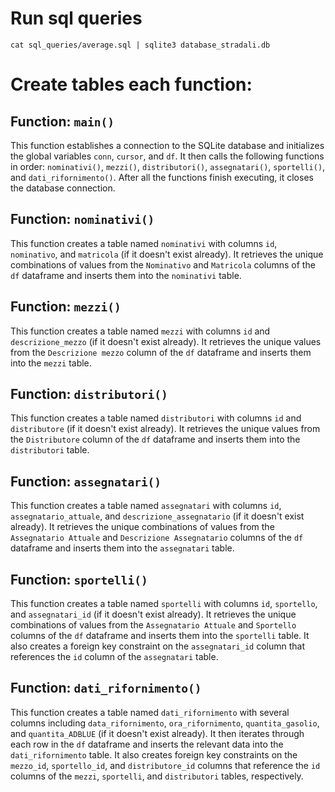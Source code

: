# Run sql queries

```
cat sql_queries/average.sql | sqlite3 database_stradali.db
```

# Create tables each function:

## Function: `main()`

This function establishes a connection to the SQLite database and initializes the global variables `conn`, `cursor`, and `df`. It then calls the following functions in order: `nominativi()`, `mezzi()`, `distributori()`, `assegnatari()`, `sportelli()`, and `dati_rifornimento()`. After all the functions finish executing, it closes the database connection.

## Function: `nominativi()`

This function creates a table named `nominativi` with columns `id`, `nominativo`, and `matricola` (if it doesn't exist already). It retrieves the unique combinations of values from the `Nominativo` and `Matricola` columns of the `df` dataframe and inserts them into the `nominativi` table.

## Function: `mezzi()`

This function creates a table named `mezzi` with columns `id` and `descrizione_mezzo` (if it doesn't exist already). It retrieves the unique values from the `Descrizione mezzo` column of the `df` dataframe and inserts them into the `mezzi` table.

## Function: `distributori()`

This function creates a table named `distributori` with columns `id` and `distributore` (if it doesn't exist already). It retrieves the unique values from the `Distributore` column of the `df` dataframe and inserts them into the `distributori` table.

## Function: `assegnatari()`

This function creates a table named `assegnatari` with columns `id`, `assegnatario_attuale`, and `descrizione_assegnatario` (if it doesn't exist already). It retrieves the unique combinations of values from the `Assegnatario Attuale` and `Descrizione Assegnatario` columns of the `df` dataframe and inserts them into the `assegnatari` table.

## Function: `sportelli()`

This function creates a table named `sportelli` with columns `id`, `sportello`, and `assegnatari_id` (if it doesn't exist already). It retrieves the unique combinations of values from the `Assegnatario Attuale` and `Sportello` columns of the `df` dataframe and inserts them into the `sportelli` table. It also creates a foreign key constraint on the `assegnatari_id` column that references the `id` column of the `assegnatari` table.

## Function: `dati_rifornimento()`

This function creates a table named `dati_rifornimento` with several columns including `data_rifornimento`, `ora_rifornimento`, `quantita_gasolio`, and `quantita_ADBLUE` (if it doesn't exist already). It then iterates through each row in the `df` dataframe and inserts the relevant data into the `dati_rifornimento` table. It also creates foreign key constraints on the `mezzo_id`, `sportello_id`, and `distributore_id` columns that reference the `id` columns of the `mezzi`, `sportelli`, and `distributori` tables, respectively.

